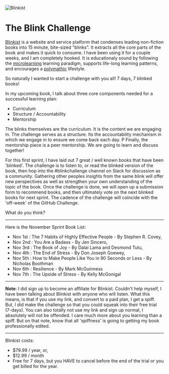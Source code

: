 ![Blinkist](https://fourminutebooks.com/wp-content/uploads/2015/12/blinkist-review-v4-logo-background.jpg)

# The Blink Challenge

[Blinkist](https://www.blinkist.com/) is a website and service platform that condenses leading non-fiction books into 15 minute, bite-sized "blinks". It extracts all the core parts of the book and makes it quick to consume. I have been using it for a couple weeks, and I am completely hooked. It is educationaly sound by following the [microlearning](https://www.lynda.com/Camtasia-tutorials/microlearning-right-strategy-you/734647/793988-4.html?srchtrk=index%3a1%0alinktypeid%3a2%0aq%3amicrolearning%0apage%3a1%0as%3arelevance%0asa%3atrue%0aproducttypeid%3a2) learning paradigm, supports life-long learning patterns, and encourages a [polymathic](https://www.dictionary.com/browse/polymathic) lifestyle. 

So naturally I wanted to start a challenge with you all! 
7 days, 7 blinked books!

In my upcoming book, I talk about three core components needed for a successful learning plan:
- Curriculum
- Structure / Accountability
- Mentorship

The blinks themselves are the curriculum. It is the content we are engaging in.
The challenge serves as a structure. Its the accountability mechanism in which we engage in to ensure we come back each day. P
Finally, the mentorship piece is a peer mentorship. We are going to learn and discuss together!

For this first sprint, I have laid out 7 great / well known books that have been 'blinked'. The challenge is to listen to, or read the blinked version of the book, then hop into the #blinkchallenge channel on Slack for discussion as a community. Gathering other peoples insights from the same blink will offer new perspectives as well as strengthen your own understanding of the topic of the book. Once the challenge is done, we will open up a submission form to recommend books, and then ultimately vote on the next blinked books for next sprint. The cadence of the challenge will coincide with the 'off-week' of the GitHub Challenge. 

What do you think? 

---

Here is the November Sprint Book List:
- Nov 1st : The 7 Habits of Highly Effective People - By Stephen R. Covey,
- Nov 2nd : You Are a Badass - By Jen Sincero,
- Nov 3rd : The Book of Joy - By Dalai Lama and Desmond Tutu,
- Nov 4th : The End of Stress - By Don Joseph Goewey,
- Nov 5th : How to Make People Like You in 90 Seconds or Less - By Nicholas Boothman
- Nov 6th : Resilience - By Mark McGuinness
- Nov 7th : The Upside of Stress - By Kelly McGonigal

---

**Note**: I did sign up to become an affiliate for Blinkist. Couldn't help myself, I have been talking about Blinkist with anyone who will listen. What this means, is that if you use my link, and convert to a paid plan, I get a spiff. But, I did make the challenge so that you could squeak into their free trial (7-days). You can also totally not use my link and sign up normal, I absolutely will not be offended. I care much more about you learning than a spiff. But on that note, know that all 'spiffness' is going to getting my book professionally edited. 

---

Blinkist costs:
- $79.99 / year, or,
- $12.99 / month
- Free for 7 days, but you HAVE to cancel before the end of the trial or you get billed for the year. 
